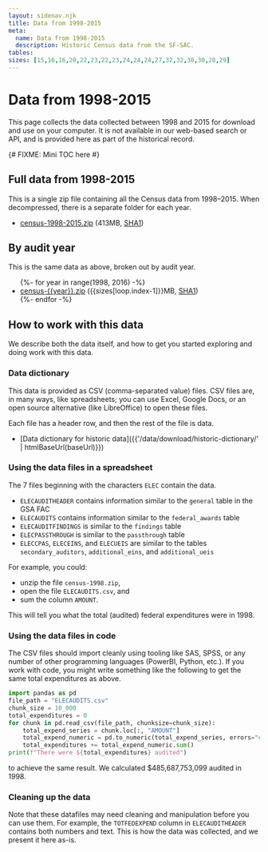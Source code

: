 ```yaml
---
layout: sidenav.njk
title: Data from 1998-2015
meta:
  name: Data from 1998-2015
  description: Historic Census data from the SF-SAC.
tables:
sizes: [15,16,16,20,22,23,22,23,24,24,24,27,32,32,30,30,28,29]
---
```


# Data from 1998-2015

This page collects the data collected between 1998 and 2015 for download and use on your computer. It is not available in our web-based search or API, and is provided here as part of the historical record.

{#
FIXME: Mini TOC here
#}

## Full data from 1998-2015

This is a single zip file containing all the Census data from 1998–2015. When decompressed, there is a separate folder for each year.

* [census-1998-2015.zip]({{global.csv_base}}/census/csv/census-1998-2015.zip)  (413MB, [SHA1]({{global.csv_base}}/census/csv/census-1998-2015.sha1))

## By audit year

This is the same data as above, broken out by audit year. 

<ul>
{%- for year in range(1998, 2016) -%}
  <li><a href="{{global.csv_base}}/census/csv/census-{{year}}.zip">census-{{year}}.zip</a> ({{sizes[loop.index-1]}}MB, <a href="{{global.csv_base}}/census/csv/census-{{year}}.sha1">SHA1</a>)</li>
{%- endfor -%}
</ul>


## How to work with this data

We describe both the data itself, and how to get you started exploring and doing work with this data. 

### Data dictionary

This data is provided as CSV (comma-separated value) files. CSV files are, in many ways, like spreadsheets; you can use Excel, Google Docs, or an open source alternative (like LibreOffice) to open these files. 

Each file has a header row, and then the rest of the file is data. 

* [Data dictionary for historic data]({{'/data/download/historic-dictionary/' | htmlBaseUrl(baseUrl)}})

### Using the data files in a spreadsheet

The 7 files beginning with the characters `ELEC` contain the data. 

* `ELECAUDITHEADER` contains information similar to the `general` table in the GSA FAC
* `ELECAUDITS` contains information similar to the `federal_awards` table
* `ELECAUDITFINDINGS` is similar to the `findings` table
* `ELECPASSTHROUGH` is similar to the `passthrough` table
* `ELECCPAS`, `ELECEINS`, and `ELECUEIS` are similar to the tables `secondary_auditors`, `additional_eins`, and `additional_ueis`  

For example, you could:

* unzip the file `census-1998.zip`, 
* open the file `ELECAUDITS.csv`, and 
* sum the column `AMOUNT`. 

This will tell you what the total (audited) federal expenditures were in 1998. 

### Using the data files in code

The CSV files should import cleanly using tooling like SAS, SPSS, or any number of other programming languages (PowerBI, Python, etc.).
If you work with code, you might write something like the following to get the same total expenditures as above.

```python
import pandas as pd
file_path = "ELECAUDITS.csv"
chunk_size = 10_000
total_expenditures = 0
for chunk in pd.read_csv(file_path, chunksize=chunk_size):
    total_expend_series = chunk.loc[:, "AMOUNT"]
    total_expend_numeric = pd.to_numeric(total_expend_series, errors="coerce")
    total_expenditures += total_expend_numeric.sum()
print(f"There were ${total_expenditures} audited")
```

to achieve the same result. We calculated $485,687,753,099 audited in 1998. 

### Cleaning up the data

Note that these datafiles may need cleaning and manipulation before you can use them. For example, the `TOTFEDEXPEND` column in `ELECAUDITHEADER` contains both numbers and text. This is how the data was collected, and we present it here as-is. 